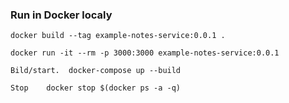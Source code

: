 
### Run in Docker localy

```shell
docker build --tag example-notes-service:0.0.1 .

docker run -it --rm -p 3000:3000 example-notes-service:0.0.1

Bild/start.  docker-compose up --build

Stop    docker stop $(docker ps -a -q)

```
